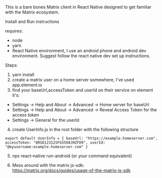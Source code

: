 This is a bare bones Matrix client in React Native designed to get familiar with the Matrix ecosystem.

Install and Run instructions

requires:
* node
* yarn
* React Native environment, I use an android phone and android dev environment. Suggest follow the react native dev set up instructions.

Steps:

1. yarn install
2. create a matrix user on a home server somewhere, I've used app.element.io
3. find your baseUrl,accessToken and userId on their service
on element it's:
* Settings -> Help and About -> Advanced -> Home server for baseUrl
* Settings -> Help and About -> Advanced -> Reveal Access Token for the access token
* Settings -> General for the userId

4. create UserInfo.js in the root folder with the following structure

`
export default UserInfo = {
    baseUrl: "https://example.homeserver.com", 
    accessToken: "QRSD12312SFGS568JHZFD9",
    userId: "@myusername:example.homeserver.com"
}
`

5. npx react-native run-android (or your command equivalent)

6. Mess around with the matrix js-sdk: https://matrix.org/docs/guides/usage-of-the-matrix-js-sdk
